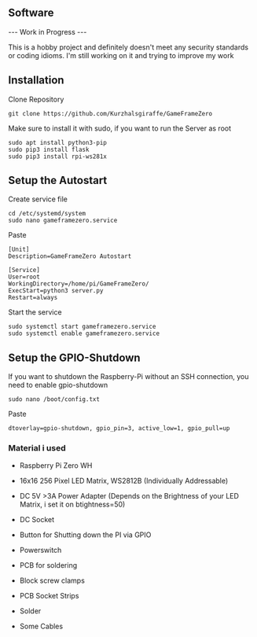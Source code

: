 ## Software

--- Work in Progress ---

This is a hobby project and definitely doesn't meet any security standards or coding idioms. I'm still working on it and trying to improve my work

## Installation

Clone Repository
````
git clone https://github.com/Kurzhalsgiraffe/GameFrameZero
````

Make sure to install it with sudo, if you want to run the Server as root
````
sudo apt install python3-pip
sudo pip3 install flask
sudo pip3 install rpi-ws281x
````

## Setup the Autostart

Create service file
````
cd /etc/systemd/system
sudo nano gameframezero.service
````
Paste
````
[Unit]
Description=GameFrameZero Autostart

[Service]
User=root
WorkingDirectory=/home/pi/GameFrameZero/
ExecStart=python3 server.py
Restart=always
````
Start the service
````
sudo systemctl start gameframezero.service
sudo systemctl enable gameframezero.service
````

## Setup the GPIO-Shutdown

If you want to shutdown the Raspberry-Pi without an SSH connection, you need to enable gpio-shutdown
````
sudo nano /boot/config.txt
````
Paste
````
dtoverlay=gpio-shutdown, gpio_pin=3, active_low=1, gpio_pull=up
````

### Material i used

- Raspberry Pi Zero WH
- 16x16 256 Pixel LED Matrix, WS2812B (Individually Addressable)

- DC 5V >3A Power Adapter (Depends on the Brightness of your LED Matrix, i set it on btightness=50)
- DC Socket
- Button for Shutting down the PI via GPIO
- Powerswitch
- PCB for soldering
- Block screw clamps
- PCB Socket Strips
- Solder
- Some Cables
